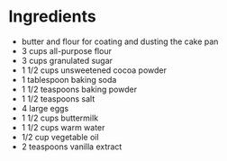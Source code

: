 # **Ingredients**

- butter and flour for coating and dusting the cake pan
- 3 cups all-purpose flour
- 3 cups granulated sugar
- 1 1/2 cups unsweetened cocoa powder
- 1 tablespoon baking soda
- 1 1/2 teaspoons baking powder
- 1 1/2 teaspoons salt
- 4 large eggs
- 1 1/2 cups  buttermilk
- 1 1/2 cups warm water
- 1/2 cup vegetable oil
- 2 teaspoons vanilla extract





